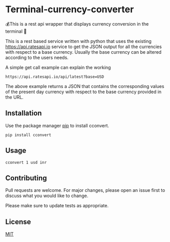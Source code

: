 # Terminal-currency-converter
💰This is a rest api wrapper that displays currency conversion in the terminal 💸


This is a rest based service written with python that uses the existing https://api.ratesapi.io service to get the JSON output for all the currencies with respect to a base currency. Usually the base currency can be altered according to the users needs.

A simple get call example can explain the working

```
https://api.ratesapi.io/api/latest?base=USD
```
The above example returns a JSON that contains the corresponding values of the present day currency with respect to the base currency provided in the URL. 


## Installation

Use the package manager [pip](https://pypi.org/project/cconvert/) to install cconvert.

```
pip install cconvert
```

## Usage

```
cconvert 1 usd inr
```

## Contributing
Pull requests are welcome. For major changes, please open an issue first to discuss what you would like to change.

Please make sure to update tests as appropriate.

## License
[MIT](https://choosealicense.com/licenses/mit/)
